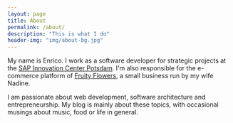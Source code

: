```yaml
---
layout: page
title: About
permalink: /about/
description: "This is what I do"
header-img: "img/about-bg.jpg"
---
```


My name is Enrico. I work as a software developer for strategic projects at the [SAP Innovation Center Potsdam](https://icn.sap.com/home.html). I'm also responsible for the e-commerce platform of [Fruity Flowers](https://fruity-flowers.de), a small business run by my wife Nadine.

I am passionate about web development, software architecture and entrepreneurship. My blog is mainly about these topics, with occasional musings about music, food or life in general.
